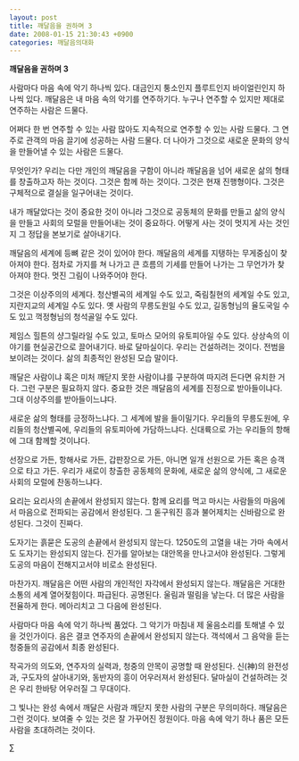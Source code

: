 ```yaml
---
layout: post
title: 깨달음을 권하며 3
date: 2008-01-15 21:30:43 +0900
categories: 깨달음의대화
---
```

**깨달음을 권하며 3**

사람마다 마음 속에 악기 하나씩 있다. 대금인지 퉁소인지 플루트인지 바이얼린인지 하나씩 있다. 깨달음은 내 마음 속의 악기를 연주하기다. 누구나 연주할 수 있지만 제대로 연주하는 사람은 드물다. 

어쩌다 한 번 연주할 수 있는 사람 많아도 지속적으로 연주할 수 있는 사람 드물다. 그 연주로 관객의 마음 끌기에 성공하는 사람 드물다. 더 나아가 그것으로 새로운 문화의 양식을 만들어낼 수 있는 사람은 드물다. 

무엇인가? 우리는 다만 개인의 깨달음을 구함이 아니라 깨달음을 넘어 새로운 삶의 형태를 창출하고자 하는 것이다. 그것은 함께 하는 것이다. 그것은 현재 진행형이다. 그것은 구체적으로 결실을 일구어내는 것이다. 

내가 깨달았다는 것이 중요한 것이 아니라 그것으로 공동체의 문화를 만들고 삶의 양식을 만들고 사회의 모럴을 만들어내는 것이 중요하다. 어떻게 사는 것이 멋지게 사는 것인지 그 정답을 본보기로 살아내기다. 

깨달음의 세계에 등뼈 같은 것이 있어야 한다. 깨달음의 세계를 지탱하는 무게중심이 찾아져야 한다. 점차로 가지를 쳐 나가고 큰 흐름의 기세를 만들어 나가는 그 무언가가 찾아져야 한다. 멋진 그림이 나와주어야 한다. 

그것은 이상주의의 세계다. 청산별곡의 세계일 수도 있고, 죽림칠현의 세계일 수도 있고, 지란지교의 세계일 수도 있다. 옛 사람의 무릉도원일 수도 있고, 길동형님의 율도국일 수도 있고 꺽정형님의 청석골일 수도 있다. 

제임스 힐튼의 샹그릴라일 수도 있고, 토마스 모어의 유토피아일 수도 있다. 상상속의 이야기를 현실공간으로 끌어내기다. 바로 달마실이다. 우리는 건설하려는 것이다. 전범을 보이려는 것이다. 삶의 최종적인 완성된 모습 말이다. 

깨달은 사람이냐 혹은 미처 깨닫지 못한 사람이냐를 구분하여 따지려 든다면 유치한 거다. 그런 구분은 필요하지 않다. 중요한 것은 깨달음의 세계를 진정으로 받아들이냐다. 그대 이상주의를 받아들이느냐다. 

새로운 삶의 형태를 긍정하느냐다. 그 세계에 발을 들이밀기다. 우리들의 무릉도원에, 우리들의 청산별곡에, 우리들의 유토피아에 가담하느냐다. 신대륙으로 가는 우리들의 항해에 그대 함께할 것이냐다. 

선장으로 가든, 항해사로 가든, 갑판장으로 가든, 아니면 일개 선원으로 가든 혹은 승객으로 타고 가든. 우리가 새로이 창출한 공동체의 문화에, 새로운 삶의 양식에, 그 새로운 사회의 모럴에 찬동하느냐다. 

요리는 요리사의 손끝에서 완성되지 않는다. 함께 요리를 먹고 마시는 사람들의 마음에서 마음으로 전파되는 공감에서 완성된다. 그 돋구워진 흥과 불어제치는 신바람으로 완성된다. 그것이 진짜다. 

도자기는 흙묻은 도공의 손끝에서 완성되지 않는다. 1250도의 고열을 내는 가마 속에서도 도자기는 완성되지 않는다. 진가를 알아보는 대안목을 만나고서야 완성된다. 그렇게 도공의 마음이 전해지고서야 비로소 완성된다. 

마찬가지. 깨달음은 어떤 사람의 개인적인 자각에서 완성되지 않는다. 깨달음은 거대한 소통의 세계 열어젖힘이다. 파급된다. 공명된다. 울림과 떨림을 낳는다. 더 많은 사람을 전율하게 한다. 메아리치고 그 다음에 완성된다.

사람마다 마음 속에 악기 하나씩 품었다. 그 악기가 마침내 제 울음소리를 토해낼 수 있을 것인가이다. 음은 결코 연주자의 손끝에서 완성되지 않는다. 객석에서 그 음악을 듣는 청중들의 공감에서 최종 완성된다. 

작곡가의 의도와, 연주자의 실력과, 청중의 안목이 공명할 때 완성된다. 신(神)의 완전성과, 구도자의 살아내기와, 동반자의 흥이 어우러져서 완성된다. 달마실이 건설하려는 것은 우리 한바탕 어우러질 그 무대이다. 

그 빛나는 완성 속에서 깨달은 사람과 깨닫지 못한 사람의 구분은 무의미하다. 깨달음은 그런 것이다. 보여줄 수 있는 것은 잘 가꾸어진 정원이다. 마음 속에 악기 하나 품은 모든 사람을 초대하려는 것이다. 



∑